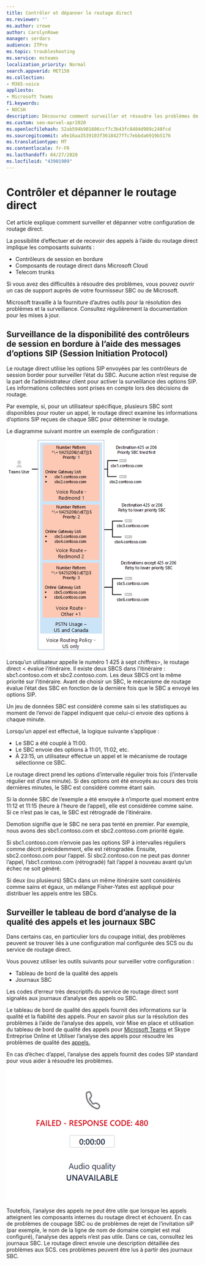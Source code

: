 ```yaml
---
title: Contrôler et dépanner le routage direct
ms.reviewer: ''
ms.author: crowe
author: CarolynRowe
manager: serdars
audience: ITPro
ms.topic: troubleshooting
ms.service: msteams
localization_priority: Normal
search.appverid: MET150
ms.collection:
- M365-voice
appliesto:
- Microsoft Teams
f1.keywords:
- NOCSH
description: Découvrez comment surveiller et résoudre les problèmes de configuration du routage direct, notamment les contrôleurs de bordure de session, les composants de routage direct et les ligne de télécommunications.
ms.custom: seo-marvel-apr2020
ms.openlocfilehash: 52ab594b901606ccf7c3b43fc8484d989c248fcd
ms.sourcegitcommit: a9e16aa3539103f3618427ffc7ebbda6919b5176
ms.translationtype: MT
ms.contentlocale: fr-FR
ms.lasthandoff: 04/27/2020
ms.locfileid: "43901909"
---
```

# <a name="monitor-and-troubleshoot-direct-routing"></a>Contrôler et dépanner le routage direct

Cet article explique comment surveiller et dépanner votre configuration de routage direct. 

La possibilité d’effectuer et de recevoir des appels à l’aide du routage direct implique les composants suivants : 

- Contrôleurs de session en bordure 
- Composants de routage direct dans Microsoft Cloud 
- Telecom trunks 

Si vous avez des difficultés à résoudre des problèmes, vous pouvez ouvrir un cas de support auprès de votre fournisseur SBC ou de Microsoft. 

Microsoft travaille à la fourniture d’autres outils pour la résolution des problèmes et la surveillance. Consultez régulièrement la documentation pour les mises à jour. 

## <a name="monitoring-availability-of-session-border-controllers-using-session-initiation-protocol-sip-options-messages"></a>Surveillance de la disponibilité des contrôleurs de session en bordure à l’aide des messages d’options SIP (Session Initiation Protocol)

Le routage direct utilise les options SIP envoyées par les contrôleurs de session border pour surveiller l’état du SBC. Aucune action n’est requise de la part de l’administrateur client pour activer la surveillance des options SIP. Les informations collectées sont prises en compte lors des décisions de routage. 

Par exemple, si, pour un utilisateur spécifique, plusieurs SBC sont disponibles pour router un appel, le routage direct examine les informations d’options SIP reçues de chaque SBC pour déterminer le routage. 

Le diagramme suivant montre un exemple de configuration : 

![Exemple de configuration des options SIP](media/sip-options-config-example.png)

Lorsqu’un utilisateur appelle le numéro 1 425 à sept chiffres>, le routage direct \< évalue l’itinéraire. Il existe deux SBCS dans l’itinéraire : sbc1.contoso.com et sbc2.contoso.com. Les deux SBCS ont la même priorité sur l’itinéraire. Avant de choisir un SBC, le mécanisme de routage évalue l’état des SBC en fonction de la dernière fois que le SBC a envoyé les options SIP. 

Un jeu de données SBC est considéré comme sain si les statistiques au moment de l’envoi de l’appel indiquent que celui-ci envoie des options à chaque minute.  

Lorsqu’un appel est effectué, la logique suivante s’applique :

- Le SBC a été couplé à 11:00.  
- Le SBC envoie des options à 11:01, 11:02, etc.  
- À 23:15, un utilisateur effectue un appel et le mécanisme de routage sélectionne ce SBC. 

Le routage direct prend les options d’intervalle régulier trois fois (l’intervalle régulier est d’une minute). Si des options ont été envoyés au cours des trois dernières minutes, le SBC est considéré comme étant sain.

Si la donnée SBC de l’exemple a été envoyée à n’importe quel moment entre 11:12 et 11:15 (heure à l’heure de l’appel), elle est considérée comme saine. Si ce n’est pas le cas, le SBC est rétrogradé de l’itinéraire. 

Demotion signifie que le SBC ne sera pas tenté en premier. Par exemple, nous avons des sbc1.contoso.com et sbc2.contoso.com priorité égale.  

Si sbc1.contoso.com n’envoie pas les options SIP à intervalles réguliers comme décrit précédemment, elle est rétrogradée. Ensuite, sbc2.contoso.com pour l’appel. Si sbc2.contoso.con ne peut pas donner l’appel, l’sbc1.contoso.com (rétrogradé) fait l’appel à nouveau avant qu’un échec ne soit généré. 

Si deux (ou plusieurs) SBCs dans un même itinéraire sont considérés comme sains et égaux, un mélange Fisher-Yates est appliqué pour distribuer les appels entre les SBCs.

## <a name="monitor-call-quality-analytics-dashboard-and-sbc-logs"></a>Surveiller le tableau de bord d’analyse de la qualité des appels et les journaux SBC 
 
Dans certains cas, en particulier lors du coupage initial, des problèmes peuvent se trouver liés à une configuration mal configurée des SCS ou du service de routage direct. 

Vous pouvez utiliser les outils suivants pour surveiller votre configuration :  
 
- Tableau de bord de la qualité des appels 
- Journaux SBC 

Les codes d’erreur très descriptifs du service de routage direct sont signalés aux journaux d’analyse des appels ou SBC. 

Le tableau de bord de qualité des appels fournit des informations sur la qualité et la fiabilité des appels. Pour en savoir plus sur la résolution des problèmes à l’aide de l’analyse des appels, voir Mise en place et utilisation du tableau de bord de qualité des appels pour [Microsoft Teams](https://docs.microsoft.com/SkypeForBusiness/using-call-quality-in-your-organization/turning-on-and-using-call-quality-dashboard) et Skype Entreprise Online et Utiliser l’analyse des appels pour résoudre les problèmes de qualité des [appels.](https://docs.microsoft.com/SkypeForBusiness/using-call-quality-in-your-organization/use-call-analytics-to-troubleshoot-poor-call-quality) 

En cas d’échec d’appel, l’analyse des appels fournit des codes SIP standard pour vous aider à résoudre les problèmes. 

![Exemple de code SIP pour l’échec d’appel](media/failed-response-code.png)

Toutefois, l’analyse des appels ne peut être utile que lorsque les appels atteignent les composants internes du routage direct et échouent. En cas de problèmes de coupage SBC ou de problèmes de rejet de l’invitation siP (par exemple, le nom de la ligne de nom de domaine complet est mal configuré), l’analyse des appels n’est pas utile. Dans ce cas, consultez les journaux SBC. Le routage direct envoie une description détaillée des problèmes aux SCS. ces problèmes peuvent être lus à partir des journaux SBC. 
